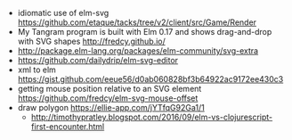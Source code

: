 - idiomatic use of elm-svg https://github.com/etaque/tacks/tree/v2/client/src/Game/Render
- My Tangram program is built with Elm 0.17 and shows drag-and-drop with SVG shapes http://fredcy.github.io/
- http://package.elm-lang.org/packages/elm-community/svg-extra
- https://github.com/dailydrip/elm-svg-editor
- xml to elm https://gist.github.com/eeue56/d0ab060828bf3b64922ac9172ee430c3
- getting mouse position relative to an SVG element https://github.com/fredcy/elm-svg-mouse-offset
- draw polygon https://ellie-app.com/jYTfqG92Ga1/1
  - http://timothypratley.blogspot.com/2016/09/elm-vs-clojurescript-first-encounter.html